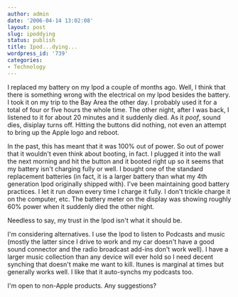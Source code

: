 ```yaml
---
author: admin
date: '2006-04-14 13:02:08'
layout: post
slug: ipoddying
status: publish
title: Ipod...dying...
wordpress_id: '739'
categories:
- Technology
---
```

I replaced my battery on my Ipod a couple of months ago. Well, I think that there is something wrong with the electrical on my Ipod besides the battery. I took it on my trip to the Bay Area the other day. I probably used it for a total of four or five hours the whole time. The other night, after I was back, I listened to it for about 20 minutes and it suddenly died. As it *poof*, sound dies, disiplay turns off. Hitting the buttons did nothing, not even an attempt to bring up the Apple logo and reboot.

In the past, this has meant that it was 100% out of power. So out of power that it wouldn't even think about booting, in fact. I plugged it into the wall the next morning and hit the button and it booted right up so it seems that my battery isn't charging fully or well. I bought one of the standard replacement batteries (in fact, it is a larger battery than what my 4th generation Ipod originally shipped with). I've been maintaining good battery practices. I let it run down every time I charge it fully. I don't trickle charge it on the computer, etc. The battery meter on the display was showing roughly 60% power when it suddenly died the other night.

Needless to say, my trust in the Ipod isn't what it should be.

I'm considering alternatives. I use the Ipod to listen to Podcasts and music (mostly the latter since I drive to work and my car doesn't have a good sound connector and the radio broadcast add-ins don't work well). I have a larger music collection than any device will ever hold so I need decent synching that doesn't make me want to kill. Itunes is marginal at times but generally works well. I like that it auto-synchs my podcasts too.

I'm open to non-Apple products. Any suggestions?
